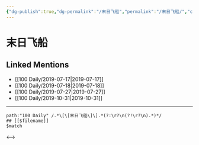 ```yaml
---
{"dg-publish":true,"dg-permalink":"/末日飞船","permalink":"/末日飞船/","created":"2023-03-27T15:23:46.164+08:00","updated":"2023-03-27T15:23:46.614+08:00"}
---
```


# 末日飞船

## Linked Mentions
- [[100 Daily/2019-07-17\|2019-07-17]]
- [[100 Daily/2019-07-18\|2019-07-18]]
- [[100 Daily/2019-07-27\|2019-07-27]]
- [[100 Daily/2019-10-31\|2019-10-31]]


---

```expander
path:"100 Daily" /.*\[\[末日飞船\]\].*(?:\r?\n(?!\r?\n).*)*/
## [[$filename]]
$match
```

<-->